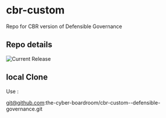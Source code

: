 # cbr-custom
Repo for CBR version of Defensible Governance 


## Repo details

![Current Release](https://img.shields.io/badge/release-v0.1.15-blue)

## local Clone

Use :

git@github.com:the-cyber-boardroom/cbr-custom--defensible-governance.git
